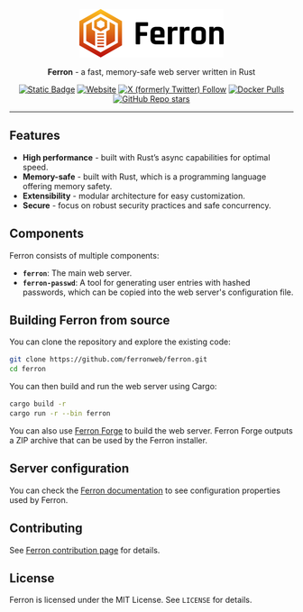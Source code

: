<p align="center">
  <a href="https://www.ferronweb.org" target="_blank">
    <picture>
      <source media="(prefers-color-scheme: dark)" srcset="wwwroot/img/logo-dark.png">
      <img alt="Ferron logo" src="wwwroot/img/logo.png" width="256">
    </picture>
  </a>
</p>
<p align="center">
  <b>Ferron</b> - a fast, memory-safe web server written in Rust
</p>
<p align="center">
  <a href="https://www.ferronweb.org/docs" target="_blank"><img alt="Static Badge" src="https://img.shields.io/badge/Documentation-orange"></a>
  <a href="https://www.ferronweb.org" target="_blank"><img alt="Website" src="https://img.shields.io/website?url=https%3A%2F%2Fwww.ferronweb.org"></a>
  <a href="https://x.com/ferron_web" target="_blank"><img alt="X (formerly Twitter) Follow" src="https://img.shields.io/twitter/follow/ferron_web"></a>
  <a href="https://hub.docker.com/r/ferronserver/ferron" target="_blank"><img alt="Docker Pulls" src="https://img.shields.io/docker/pulls/ferronserver/ferron"></a>
  <a href="https://github.com/ferronweb/ferron" target="_blank"><img alt="GitHub Repo stars" src="https://img.shields.io/github/stars/ferronweb/ferron"></a>
</p>

* * *

## Features

- **High performance** - built with Rust’s async capabilities for optimal speed.
- **Memory-safe** - built with Rust, which is a programming language offering memory safety.
- **Extensibility** - modular architecture for easy customization.
- **Secure** - focus on robust security practices and safe concurrency.

## Components

Ferron consists of multiple components:

- **`ferron`**: The main web server.
- **`ferron-passwd`**: A tool for generating user entries with hashed passwords, which can be copied into the web server's configuration file.

## Building Ferron from source

You can clone the repository and explore the existing code:

```sh
git clone https://github.com/ferronweb/ferron.git
cd ferron
```

You can then build and run the web server using Cargo:

```sh
cargo build -r
cargo run -r --bin ferron
```

You can also use [Ferron Forge](https://github.com/ferronweb/ferron-forge) to build the web server. Ferron Forge outputs a ZIP archive that can be used by the Ferron installer.

## Server configuration

You can check the [Ferron documentation](https://www.ferronweb.org/docs/configuration) to see configuration properties used by Ferron.

## Contributing

See [Ferron contribution page](https://www.ferronweb.org/contribute) for details.

## License

Ferron is licensed under the MIT License. See `LICENSE` for details.